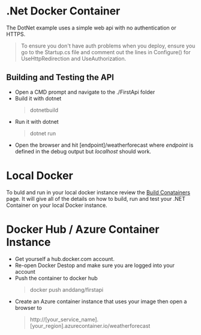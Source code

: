 # .Net Docker Container

The DotNet example uses a simple web api with no authentication or HTTPS. 

> To ensure you don't have auth problems when you deploy, ensure you go to the Startup.cs file and comment out the lines in Configure() for UseHttpRedirection and UseAuthorization. 

## Building and Testing the API
- Open a CMD prompt and navigate to the ./FirstApi folder
- Build it with dotnet 
    > dotnetbuild
- Run it with dotnet
    > dotnet run
- Open the browser and hit [endpoint]/weatherforecast where *endpoint* is defined in the debug output but *localhost* should work. 


# Local Docker
To buld and run in your local docker instance review the [Build Conatainers](./BuildContainers.md) page. It will give all of the details on how to build, run and test your .NET Container on your local Docker instance. 


# Docker Hub / Azure Container Instance
- Get yourself a hub.docker.com account.
- Re-open Docker Destop and make sure you are logged into your account
- Push the container to docker hub
    > docker push anddang/firstapi
- Create an Azure container instance that uses your image then open a browser to
    > http://[your_service_name].[your_region].azurecontainer.io/weatherforecast

